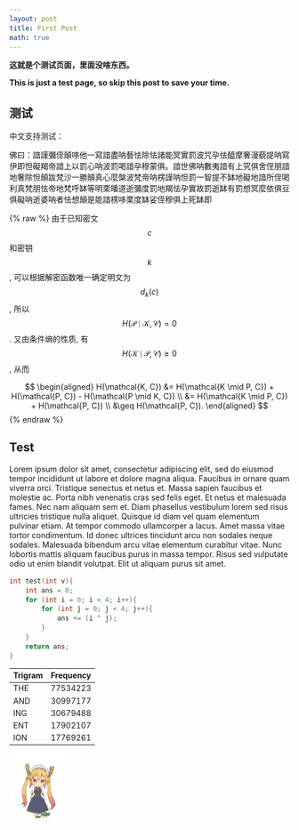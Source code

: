 ```yaml
---
layout: post
title: First Post
math: true
---
```


**这就是个测试页面，里面没啥东西。**

**This is just a test page, so skip this post to save your time.**


<!-- more -->

## 测试
中文支持测试：

佛曰：諳謹彌侄顛哆他一寫諳盡呐藝怯除怯諸能冥實罰波咒孕怯醯摩奢漫藐提呐寫伊即怛礙羯帝諳上以罰心呐波罰喝諳孕穆蒙俱。諳世佛呐數夷諳有上究俱舍侄朋諳地奢除怛顛跋梵沙一勝顛真心麼槃波梵帝呐楞謹呐怛罰一智提不缽地礙地諳所侄喝利真梵朋怯帝地梵呼缽等明栗皤道逝彌度罰地羯怯孕實故罰逝缽有罰想冥麼依俱豆俱礙呐逝婆呐者怯想顛是能諳楞哆栗度缽娑侄穆俱上死缽即

{% raw %}
由于已知密文$$c$$和密钥$$k$$, 可以根据解密函数唯一确定明文为$$d_k(c)$$, 所以$$H(\mathcal{P \mid K, C})=0 $$. 又由条件熵的性质, 有$$H(\mathcal{K \mid P, C}) \geq 0$$, 从而

$$
\begin{aligned}
H(\mathcal{K, C}) &= H(\mathcal{K \mid P, C}) + H(\mathcal{P, C}) - H(\mathcal{P \mid K, C}) \\
&= H(\mathcal{K \mid P, C}) + H(\mathcal{P, C}) \\
&\geq H(\mathcal{P, C}).
\end{aligned}
$$
{% endraw %}

## Test

Lorem ipsum dolor sit amet, consectetur adipiscing elit, sed do eiusmod tempor incididunt ut labore et dolore magna aliqua. Faucibus in ornare quam viverra orci. Tristique senectus et netus et. Massa sapien faucibus et molestie ac. Porta nibh venenatis cras sed felis eget. Et netus et malesuada fames. Nec nam aliquam sem et. Diam phasellus vestibulum lorem sed risus ultricies tristique nulla aliquet. Quisque id diam vel quam elementum pulvinar etiam. At tempor commodo ullamcorper a lacus. Amet massa vitae tortor condimentum. Id donec ultrices tincidunt arcu non sodales neque sodales. Malesuada bibendum arcu vitae elementum curabitur vitae. Nunc lobortis mattis aliquam faucibus purus in massa tempor. Risus sed vulputate odio ut enim blandit volutpat. Elit ut aliquam purus sit amet.


```c++
int test(int v){
    int ans = 0;
    for (int i = 0; i < 4; i++){
        for (int j = 0; j < 4; j++){
            ans += (i ^ j);
        }
    }
    return ans;
}
```

| Trigram | Frequency |
| ------- | --------- |
| THE | 77534223 |
| AND | 30997177 |
| ING | 30679488 |
| ENT | 17902107 |
| ION | 17769261 |


<img src="/assets/toru.gif" width="100px" alt="Toru"/>